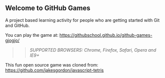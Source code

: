 ## Welcome to GitHub Games

A project based learning activity for people who are getting started with Git and GitHub.

You can play the game at: https://githubschool.github.io/github-games-gjogjo/

>> _*SUPPORTED BROWSERS*: Chrome, Firefox, Safari, Opera and IE9+_

This fun open source game was cloned from: https://github.com/jakesgordon/javascript-tetris
